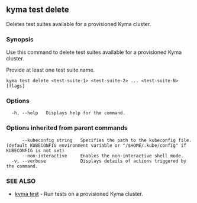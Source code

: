 ## kyma test delete

Deletes test suites available for a provisioned Kyma cluster.

### Synopsis

Use this command to delete test suites available for a provisioned Kyma cluster.

Provide at least one test suite name.

```
kyma test delete <test-suite-1> <test-suite-2> ... <test-suite-N> [flags]
```

### Options

```
  -h, --help   Displays help for the command.
```

### Options inherited from parent commands

```
      --kubeconfig string   Specifies the path to the kubeconfig file. (default KUBECONFIG environment variable or "/$HOME/.kube/config" if KUBECONFIG is not set)
      --non-interactive     Enables the non-interactive shell mode.
  -v, --verbose             Displays details of actions triggered by the command.
```

### SEE ALSO

* [kyma test](kyma_test.md)	 - Run tests on a provisioned Kyma cluster.


